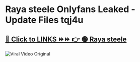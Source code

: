 
 # Raya steele Onlyfans Leaked - Update Files tqj4u

## <h2><a href="https://clipsfans.com/Raya_steele&ref=git">🔗 Click to LINKS ⏩⏩ 👉 🟢 Raya steele </a></h2>

<a href="https://clipsfans.com/Raya_steele&ref=git" rel="nofollow" data-target="animated-image.originalLink"><img src="https://i.ibb.co.com/xMMVF88/686577567.gif" alt="Viral Video Original" style="max-width: 100%; display: inline-block;" data-target="animated-image.originalImage"></a>


